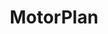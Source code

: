 ---
title: "MotorPlan"
description: "MotorPlan es una aplicación web dinámica diseñada para resaltar la marca y permitir a los usuarios visualizar adjudicaciones de manera intuitiva y eficiente. Esta plataforma combina diseño moderno con funcionalidades prácticas, garantizando una experiencia de usuario fluida y atractiva."
users:
  - "gustavo-sirtori"
  - "henryck-guaramato"
# media:
#   - "https://example.com/images/motorplan1.jpg"
#   - "https://example.com/images/motorplan2.jpg"
deploy: "https://motorplan-web.vercel.app/"
images: ["/samples/motorplan.png", "/samples/motorplan1.png"]
---